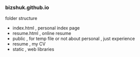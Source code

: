 ### bizshuk.github.io


folder structure
- index.html , personal index page  
- resume.html , online resume  
- public , for temp file or not about personal , just experience  
- resume , my CV  
- static , web libraries   

